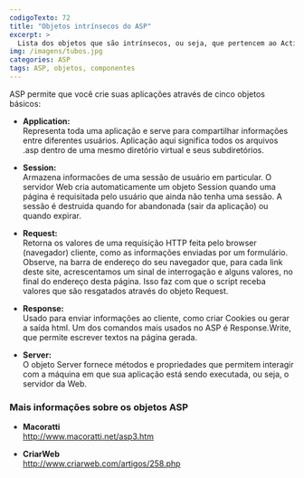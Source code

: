 ```yaml
---
codigoTexto: 72
title: "Objetos intrínsecos do ASP"
excerpt: >
  Lista dos objetos que são intrínsecos, ou seja, que pertencem ao Active Server Pages independentemente da linguagem utilizada
img: /imagens/tubos.jpg
categories: ASP
tags: ASP, objetos, componentes
---
```


ASP permite que você crie suas aplicações através de cinco objetos básicos:



- <b>Application:</b><br>
Representa toda uma aplicação e serve para compartilhar informações entre diferentes usuários. Aplicação aqui significa todos os arquivos .asp dentro de uma mesmo diretório virtual e seus subdiretórios.

- <b>Session:</b><br>
Armazena informacões de uma sessão de usuário em particular. O servidor Web cria automaticamente um objeto Session quando uma página é requisitada pelo usuário que ainda não tenha uma sessão. A sessão é destruida quando for abandonada (sair da aplicação) ou quando expirar.

- <b>Request:</b><br>
Retorna os valores de uma requisição HTTP feita pelo browser (navegador) cliente, como as informações enviadas por um formulário. Observe, na barra de endereço do seu navegador que, para cada link deste site, acrescentamos um sinal de interrogação e alguns valores, no final do endereço desta página. Isso faz com que o script receba valores que são resgatados através do objeto Request.

- <b>Response:</b><br>
Usado para enviar informações ao cliente, como criar Cookies ou gerar a saída html. Um dos comandos mais usados no ASP é Response.Write, que permite escrever textos na página gerada.

- <b>Server:</b><br>
O objeto Server fornece métodos e propriedades que permitem interagir com a máquina em que sua aplicação está sendo executada, ou seja, o servidor da Web.



### Mais informações sobre os objetos ASP



- <b>Macoratti</b><br>
<a href="http://www.macoratti.net/asp3.htm" target="_blank" title="Abrir link externo em uma nova janela ou aba">http://www.macoratti.net/asp3.htm</a>

- <b>CriarWeb</b><br>
<a href="http://www.criarweb.com/artigos/258.php" target="_blank" title="Abrir link externo em uma nova janela ou aba">http://www.criarweb.com/artigos/258.php</a>


